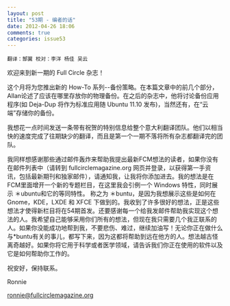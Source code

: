 ```yaml
---
layout: post
title: "53期 - 编者的话"
date: 2012-04-26 18:06
comments: true
categories: issue53
---
```

`翻译：郜翼 校对：李洋 杨佳 吴云`

欢迎来到新一期的 Full Circle 杂志！

这个月将为您推出新的 How-To 系列--备份策略。在本篇文章中的前几个部分， Allan论述了应该在哪里存放你的物理备份。在之后的杂志中，他将讨论备份应用程序(如 Deja-Dup 将作为标准应用随 Ubuntu 11.10 发布)，当然还有，在“云端”存储你的备份。

我想花一点时间发送一条带有祝贺的特别信息给整个意大利翻译团队。他们以相当快的速度完成了往期缺少的翻译，而且是第一个一期不落将所有杂志都翻译完的团队。

我同样想感谢那些通过邮件轰炸来帮助我提出最新FCM想法的读者，如果你没有在邮件列表中（请转到 fullcirclemagazine.org 网页并登录，以获得第一手资讯，包括最新期刊和独家邮件），请通知我，让我将你添加进去。我的想法是在FCM里面增开一个新的专题栏目，在这里我会引例一个 Windows 特性，同时展示 ＊ubuntu和它的等同特性。 称之为 ＊buntu，是因为我想展示这些是如何在 Gnome，KDE，LXDE 和 XFCE 下做到的。我收到了许多很好的想法，正是这些想法才使得新栏目将在54期首发。还要感谢每一个给我发邮件帮助我实现这个想法的人。我希望自己能够采用你们所有的想法，但现在我只需要几个我正联系的人。如果你没能成功地帮到我，不要悲伤、难过，继续加油写！无论你正在做什么与*buntu有关的事儿，都写下来，因为这都将帮助到远在他方的人。想法越古怪离奇越好。如果你将它用于科学或者医学领域，请告诉我们你正在使用的软件以及它是如何帮助你工作的。

祝安好，保持联系。

Ronnie

<ronnie@fullcirclemagazine.org>

